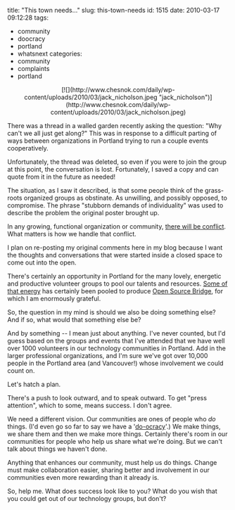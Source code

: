 title: "This town needs..."
slug: this-town-needs
id: 1515
date: 2010-03-17 09:12:28
tags: 
- community
- doocracy
- portland
- whatsnext
categories: 
- community
- complaints
- portland

<center>[![](http://www.chesnok.com/daily/wp-content/uploads/2010/03/jack_nicholson.jpeg "jack_nicholson")](http://www.chesnok.com/daily/wp-content/uploads/2010/03/jack_nicholson.jpeg)</center>

There was a thread in a walled garden recently asking the question: "Why can't we all just get along?"  This was in response to a difficult parting of ways between organizations in Portland trying to run a couple events cooperatively.

Unfortunately, the thread was deleted, so even if you were to join the group at this point, the conversation is lost. Fortunately, I saved a copy and can quote from it in the future as needed!

The situation, as I saw it described, is that some people think of the grass-roots organized groups as obstinate. As unwilling, and possibly opposed, to compromise. The phrase "stubborn demands of individuality" was used to describe the problem the original poster brought up.

In any growing, functional organization or community, [there will be conflict](http://www.chesnok.com/daily/2009/06/07/collaboration-conflict-people/). What matters is how we handle that conflict.

I plan on re-posting my original comments here in my blog because I want the thoughts and conversations that were started inside a closed space to come out into the open.

There's certainly an opportunity in Portland for the many lovely, energetic and productive volunteer groups to pool our talents and resources. [Some of that energy](http://www.chesnok.com/daily/2008/10/29/open-source-bridge/) has certainly been pooled to produce [Open Source Bridge](http://opensourcebridge.org), for which I am enormously grateful. 

So, the question in my mind is should we also be doing something else? And if so, what would that something else be? 

And by something -- I mean just about anything. I've never counted, but I'd guess based on the groups and events that I've attended that we have well over 1000 volunteers in our technology communities in Portland. Add in the larger professional organizations, and I'm sure we've got over 10,000 people in the Portland area (and Vancouver!) whose involvement we could count on.

Let's hatch a plan. 

There's a push to look outward, and to speak outward. To get "press attention", which to some, means success. I don't agree.

We need a different vision. Our communities are ones of people who *do* things. (I'd even go so far to say we have a '[do-ocracy](http://www.communitywiki.org/en/DoOcracy)'.) We make things, we share them and then we make more things. Certainly there's room in our communities for people who help us share what we're doing. But we can't talk about things we haven't done.

Anything that enhances our community, must help us do things. Change must make collaboration easier, sharing better and involvement in our communities even more rewarding than it already is.

So, help me. What does success look like to you? What do you wish that you could get out of our technology groups, but don't?
